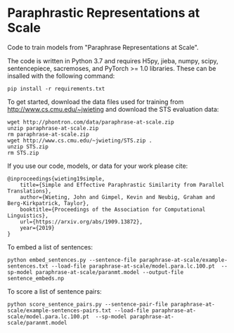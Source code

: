 # Paraphrastic Representations at Scale

Code to train models from "Paraphrase Representations at Scale".

The code is written in Python 3.7 and requires H5py, jieba, numpy, scipy, sentencepiece, sacremoses, and PyTorch >= 1.0 libraries. These can be insalled with the following command:

    pip install -r requirements.txt

To get started, download the data files used for training from http://www.cs.cmu.edu/~jwieting and download the STS evaluation data:

    wget http://phontron.com/data/paraphrase-at-scale.zip
    unzip paraphrase-at-scale.zip
    rm paraphrase-at-scale.zip
    wget http://www.cs.cmu.edu/~jwieting/STS.zip .
    unzip STS.zip
    rm STS.zip
    
If you use our code, models, or data for your work please cite:

    @inproceedings{wieting19simple,
        title={Simple and Effective Paraphrastic Similarity from Parallel Translations},
        author={Wieting, John and Gimpel, Kevin and Neubig, Graham and Berg-Kirkpatrick, Taylor},
        booktitle={Proceedings of the Association for Computational Linguistics},
        url={https://arxiv.org/abs/1909.13872},
        year={2019}
    }

To embed a list of sentences:

    python embed_sentences.py --sentence-file paraphrase-at-scale/example-sentences.txt --load-file paraphrase-at-scale/model.para.lc.100.pt  --sp-model paraphrase-at-scale/paranmt.model --output-file sentence_embeds.np
    
To score a list of sentence pairs:

    python score_sentence_pairs.py --sentence-pair-file paraphrase-at-scale/example-sentences-pairs.txt --load-file paraphrase-at-scale/model.para.lc.100.pt  --sp-model paraphrase-at-scale/paranmt.model
